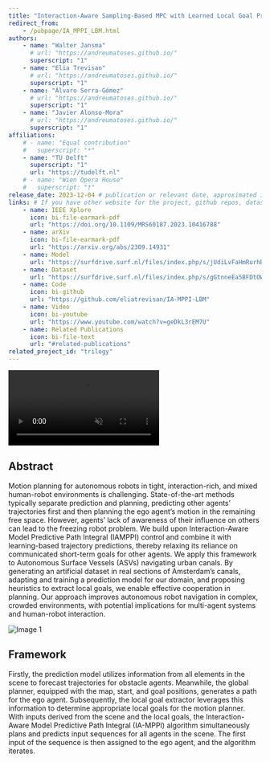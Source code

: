 ```yaml
---
title: "Interaction-Aware Sampling-Based MPC with Learned Local Goal Prediction"
redirect_from:
    - /pubpage/IA_MPPI_LBM.html
authors:
    - name: "Walter Jansma"
      # url: "https://andreumatoses.github.io/"
      superscript: "1"
    - name: "Elia Trevisan"
      # url: "https://andreumatoses.github.io/"
      superscript: "1"
    - name: "Álvaro Serra-Gómez"
      # url: "https://andreumatoses.github.io/"
      superscript: "1"
    - name: "Javier Alonso-Mora"
      # url: "https://andreumatoses.github.io/"
      superscript: "1"
affiliations:
    # - name: "Equal contribution"
    #   superscript: "*"
    - name: "TU Delft"
      superscript: "1"
      url: "https://tudelft.nl"
    # - name: "Wien Opera House"
    #   superscript: "†"
release_date: 2023-12-04 # publication or relevant date, approximated if not sure. Just for display purposes and ordering.
links: # If you have other website for the project, github repos, datasets, etc. put it here. You can also add an icon from https://icons.getbootstrap.com/
    - name: IEEE Xplore
      icon: bi-file-earmark-pdf
      url: "https://doi.org/10.1109/MRS60187.2023.10416788"
    - name: arXiv
      icon: bi-file-earmark-pdf
      url: "https://arxiv.org/abs/2309.14931"
    - name: Model
      url: "https://surfdrive.surf.nl/files/index.php/s/jUdiLvFaHmRurhB"
    - name: Dataset
      url: "https://surfdrive.surf.nl/files/index.php/s/gGtnneEa5BFDtOW"
    - name: Code
      icon: bi-github
      url: "https://github.com/eliatrevisan/IA-MPPI-LBM"
    - name: Video
      icon: bi-youtube
      url: "https://www.youtube.com/watch?v=geDkL3rEM7U"
    - name: Related Publications
      icon: bi-file-text
      url: "#related-publications"
related_project_id: "trilogy"
---
```


<div class="teaser-video d-flex justify-content-center">
  <div class="ratio ratio-16x9">
    <video id="teaser" autoplay="" muted="" controls="" loop="" playsinline="">
      <source src="{% include fix_link.html link='/assets/images/papers/ia_mppi/LBM_IAMPPI.mp4' %}" type="video/mp4">
    </video>
  </div>
</div>

## Abstract
Motion planning for autonomous robots in tight, interaction-rich, and mixed human-robot environments is challenging. State-of-the-art methods typically separate prediction and planning, predicting other agents’ trajectories first and then planning the ego agent’s motion in the remaining free space. However, agents’ lack of awareness of their influence on others can lead to the freezing robot problem. We build upon Interaction-Aware Model Predictive Path Integral (IAMPPI) control and combine it with learning-based trajectory predictions, thereby relaxing its reliance on communicated short-term goals for other agents. We apply this framework to Autonomous Surface Vessels (ASVs) navigating urban canals. By generating an artificial dataset in real sections of Amsterdam’s canals, adapting and training a prediction model for our domain, and proposing heuristics to extract local goals, we enable effective cooperation in planning. Our approach improves autonomous robot navigation in complex, crowded environments, with potential implications for multi-agent systems and human-robot interaction.


<div class="row row-cols-1 row-cols-sm-2 row-cols-md-2 g-2">
  <div class="col">
    <img class="img-fluid object-fit-contain" src="{% include fix_link.html link='/assets/images/papers/ia_mppi/framework.png' %}" alt="Image 1">
  </div>
  <div class="col">
  <div class=" ms-2">
  <h2>Framework</h2>
  <p>
    Firstly, the prediction model utilizes information from all elements in the scene to forecast trajectories for obstacle agents. Meanwhile, the global planner, equipped with the map, start, and goal positions, generates a path for the ego agent. Subsequently, the local goal extractor leverages this information to determine appropriate local goals for the motion planner. With inputs derived from the scene and the local goals, the Interaction-Aware Model Predictive Path Integral (IA-MPPI) algorithm simultaneously plans and predicts input sequences for all agents in the scene. The first input of the sequence is then assigned to the ego agent, and the algorithm iterates.
  </p>
  </div>
  </div>
</div>


